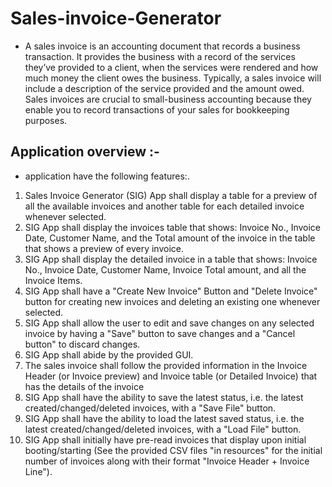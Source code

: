 # Sales-invoice-Generator
- A sales invoice is an accounting document that records a business transaction. It provides the business with a record of the services they’ve provided to a client, when the services were rendered and how much money the client owes the business.
Typically, a sales invoice will include a description of the service provided and the amount owed. Sales invoices are crucial to small-business accounting because they enable you to record transactions of your sales for bookkeeping purposes.

## Application overview :-
- application have the following features:.
1. Sales Invoice Generator (SIG) App shall display a table for a preview of all the available invoices and another table for each detailed invoice whenever selected.
2. SIG App shall display the invoices table that shows: Invoice No., Invoice Date, Customer Name, and the Total amount of the invoice in the table that shows a preview of every invoice. 
3. SIG App shall display the detailed invoice in a table that shows: Invoice No., Invoice Date, Customer Name, Invoice Total amount, and all the Invoice Items. 
4. SIG App shall have a "Create New Invoice" Button and "Delete Invoice" button for creating new invoices and deleting an existing one whenever selected. 
5. SIG App shall allow the user to edit and save changes on any selected invoice by having a "Save" button to save changes and a "Cancel button" to discard changes. 
6. SIG App shall abide by the provided GUI.
7. The sales invoice shall follow the provided information in the Invoice Header (or Invoice preview) and Invoice table (or Detailed Invoice) that has the details of the invoice
8. SIG App shall have the ability to save the latest status, i.e. the latest created/changed/deleted invoices, with a "Save File" button. 
9. SIG App shall have the ability to load the latest saved status, i.e. the latest created/changed/deleted invoices, with a "Load File" button. 
10. SIG App shall initially have pre-read invoices that display upon initial booting/starting (See the provided CSV files "in resources" for the initial number of invoices along with their format "Invoice Header + Invoice Line").
